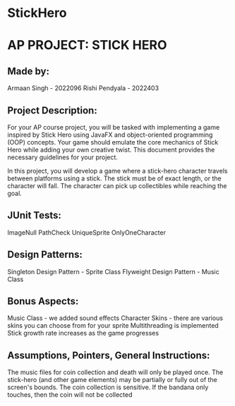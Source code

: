 # StickHero
# AP PROJECT: STICK HERO


## Made by:
Armaan Singh - 2022096
Rishi Pendyala - 2022403

## Project Description:
For your AP course project, you will be tasked with implementing a game inspired by Stick Hero using JavaFX and object-oriented programming (OOP) concepts. Your game should emulate the core mechanics of Stick Hero while adding your own creative twist. This document provides the necessary guidelines for your project.

In this project, you will develop a game where a stick-hero character travels between platforms using a stick. The stick must be of exact length, or the character will fall. The character can pick up collectibles while reaching the goal. 

## JUnit Tests:
ImageNull
PathCheck
UniqueSprite
OnlyOneCharacter

## Design Patterns:
Singleton Design Pattern - Sprite Class
Flyweight Design Pattern - Music Class

## Bonus Aspects:
Music Class - we added sound effects
Character Skins - there are various skins you can choose from for your sprite
Multithreading is implemented
Stick growth rate increases as the game progresses

## Assumptions, Pointers, General Instructions:
The music files for coin collection and death will only be played once.
The stick-hero (and other game elements) may be partially or fully out of the screen's bounds.
The coin collection is sensitive. If the bandana only touches, then the coin will not be collected



